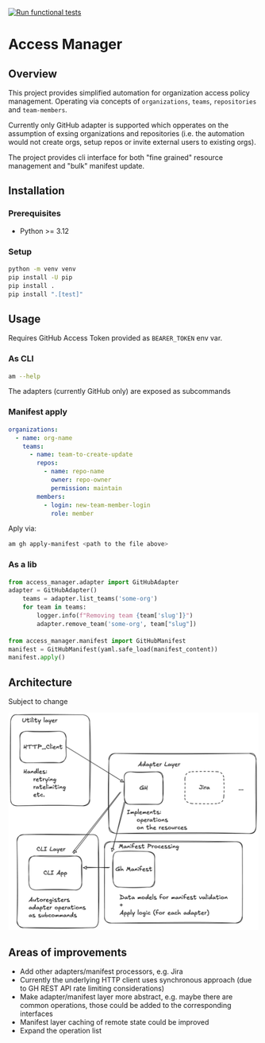 [![Run functional tests](https://github.com/aateem/access-sync/actions/workflows/python-app.yml/badge.svg?branch=main)](https://github.com/aateem/access-sync/actions/workflows/python-app.yml)

# Access Manager

## Overview
This project provides simplified automation for organization access policy management. Operating via concepts of `organizations`, `teams`, `repositories` and `team-members`.

Currently only GitHub adapter is supported which opperates on the assumption of exsing organizations and repositories (i.e. the automation would not create orgs, setup repos or invite external users to existing orgs).

The project provides cli interface for both "fine grained" resource management and "bulk" manifest update.

## Installation

### Prerequisites
- Python >= 3.12

### Setup
```bash
python -m venv venv
pip install -U pip
pip install .
pip install ".[test]"
```

## Usage

Requires GitHub Access Token provided as `BEARER_TOKEN` env var.

### As CLI
```bash
am --help
```
The adapters (currently GitHub only) are exposed as subcommands

### Manifest apply
```yaml
organizations:
  - name: org-name
    teams:
      - name: team-to-create-update
        repos:
          - name: repo-name
            owner: repo-owner
            permission: maintain
        members:
          - login: new-team-member-login
            role: member
```
Aply via:
```bash
am gh apply-manifest <path to the file above>
```

### As a lib
```python
from access_manager.adapter import GitHubAdapter
adapter = GitHubAdapter()
    teams = adapter.list_teams('some-org')
    for team in teams:
        logger.info(f"Removing team {team['slug']}")
        adapter.remove_team('some-org', team["slug"])

from access_manager.manifest import GitHubManifest
manifest = GitHubManifest(yaml.safe_load(manifest_content))
manifest.apply()
```

## Architecture

Subject to change

![alt text](arch_diagram.png)

## Areas of improvements

- Add other adapters/manifest processors, e.g. Jira
- Currently the underlying HTTP client uses synchronous approach (due to GH REST API rate limiting considerations)
- Make adapter/manifest layer more abstract, e.g. maybe there are common operations, those could be added to the corresponding interfaces
- Manifest layer caching of remote state could be improved
- Expand the operation list
